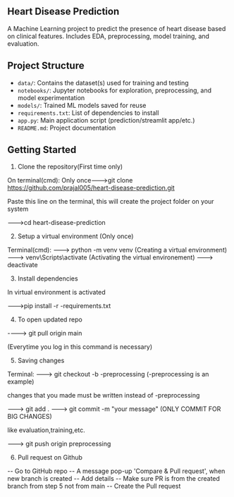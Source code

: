 ## Heart Disease Prediction

A Machine Learning project to predict the presence of heart disease based on clinical features. Includes EDA, preprocessing, model training, and evaluation.

## Project Structure
- `data/`: Contains the dataset(s) used for training and testing
- `notebooks/`: Jupyter notebooks for exploration, preprocessing, and model experimentation
- `models/`: Trained ML models saved for reuse
- `requirements.txt`: List of dependencies to install
- `app.py`: Main application script (prediction/streamlit app/etc.)
- `README.md`: Project documentation


## Getting Started
1. Clone the repository(First time only)

On terminal(cmd):
Only once--->git clone https://github.com/prajal005/heart-disease-prediction.git

Paste this line on the terminal, this will create the project folder on your system

--->cd heart-disease-prediction

2. Setup a virtual environment  (Only once)

Terminal(cmd):
---> python -m venv venv   (Creating a virtual environment)
---> venv\Scripts\activate  (Activating the virtual environement)
---> deactivate   

3. Install dependencies

In virtual environment is activated

--->pip install -r -requirements.txt

4. To open updated repo

----> git pull origin main

(Everytime you log in this command is necessary)

5. Saving changes

Terminal:
---> git checkout -b -preprocessing   (-preprocessing is an example)

changes that you made must be written instead of -preprocessing

---> git add .
---> git commit -m "your message"  (ONLY COMMIT FOR BIG CHANGES)

like evaluation,training,etc.

---> git push origin preprocessing


6. Pull request on Github

-- Go to GitHub repo
-- A message pop-up 'Compare & Pull request', when new branch is created
-- Add details
-- Make sure PR is from the created branch from step 5 not from main
-- Create the Pull request
